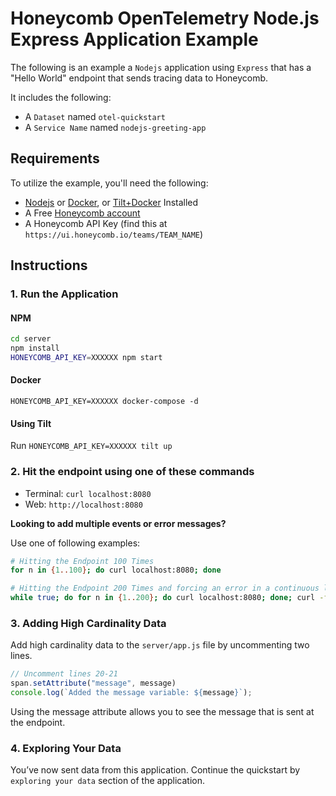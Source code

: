 # Honeycomb OpenTelemetry Node.js Express Application Example

The following is an example a `Nodejs` application using `Express` that has a "Hello World" endpoint that sends tracing data to Honeycomb.

It includes the following:

- A `Dataset` named `otel-quickstart`
- A `Service Name` named `nodejs-greeting-app`

## Requirements

To utilize the example, you'll need the following:

- [Nodejs](https://nodejs.org/en/) or [Docker](https://www.docker.com/products/docker-desktop), or [Tilt+Docker](https://docs.tilt.dev/install.html) Installed
- A Free [Honeycomb account](https://ui.honeycomb.io/signup)
- A Honeycomb API Key (find this at `https://ui.honeycomb.io/teams/TEAM_NAME`)

## Instructions

### 1. Run the Application

#### NPM

```bash
cd server
npm install
HONEYCOMB_API_KEY=XXXXXX npm start
```

#### Docker

`HONEYCOMB_API_KEY=XXXXXX docker-compose -d`

#### Using Tilt

Run `HONEYCOMB_API_KEY=XXXXXX tilt up`

### 2. Hit the endpoint using one of these commands

- Terminal: `curl localhost:8080`
- Web: `http://localhost:8080`

**Looking to add multiple events or error messages?**

Use one of following examples:

```bash
# Hitting the Endpoint 100 Times
for n in {1..100}; do curl localhost:8080; done

```

```bash
# Hitting the Endpoint 200 Times and forcing an error in a continuous loop
while true; do for n in {1..200}; do curl localhost:8080; done; curl -f localhost:8080/c; sleep 5; done
```

### 3. Adding High Cardinality Data

Add high cardinality data to the `server/app.js` file by uncommenting two lines.

```js
// Uncomment lines 20-21
span.setAttribute("message", message)
console.log(`Added the message variable: ${message}`);
```

Using the message attribute allows you to see the message that is sent at the endpoint.

### 4. Exploring Your Data

You’ve now sent data from this application. Continue the quickstart by `exploring your data` section of the application.
